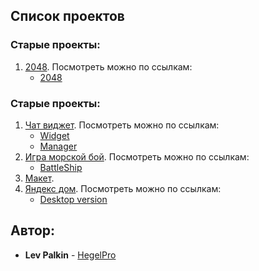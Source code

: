 ## Список проектов

### Старые проекты:
1. [2048](https://github.com/HegelPro/chatWidget). Посмотреть можно по ссылкам:
	* [2048](http://134.209.230.51:8080/)

### Старые проекты:
1. [Чат виджет](https://github.com/HegelPro/chatWidget). Посмотреть можно по ссылкам:
	* [Widget](http://134.209.230.51:8081/client/)
	* [Manager](http://134.209.230.51:8081/manager/)
2. [Игра морской бой](https://github.com/HegelPro/BattleShip). Посмотреть можно по ссылкам:
	* [BattleShip](http://134.209.230.51:8081/battle-ship/)
3. [Макет](https://github.com/HegelPro/makeup).
4. [Яндекс дом](https://github.com/HegelPro/ya). Посмотреть можно по ссылкам:
	* [Desktop version](http://134.209.230.51:8081/ya-home/dist/prod/)

## Автор:

* **Lev Palkin** - [HegelPro](https://github.com/HegelPro)
